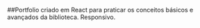 ##Portfolio criado em React para praticar os conceitos básicos e avançados da biblioteca. Responsivo. 